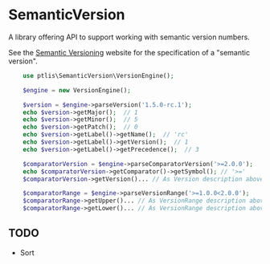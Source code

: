 # SemanticVersion

A library offering API to support working with semantic version numbers.

See the [Semantic Versioning](http://semver.org/) website for the specification of a "semantic version".

```php
    use ptlis\SemanticVersion\VersionEngine();

    $engine = new VersionEngine();

    $version = $engine->parseVersion('1.5.0-rc.1');
    echo $version->getMajor();  // 1
    echo $version->getMinor();  // 5
    echo $version->getPatch();  // 0
    echo $version->getLabel()->getName();  // 'rc'
    echo $version->getLabel()->getVersion();  // 1
    echo $version->getLabel()->getPrecedence();  // 3

    $comparatorVersion = $engine->parseComparatorVersion('>=2.0.0');
    echo $comparatorVersion->getComparator()->getSymbol(); // '>='
    $comparatorVersion->getVersion()... // As Version description above

    $comparatorRange = $engine->parseVersionRange('>=1.0.0<2.0.0');
    $comparatorRange->getUpper()... // As VersionRange description above
    $comparatorRange->getLower()... // As VersionRange description above
```

## TODO

* Sort
